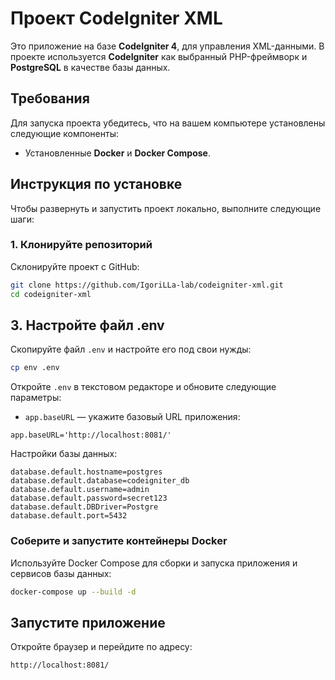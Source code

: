 # Проект CodeIgniter XML

Это приложение на базе **CodeIgniter 4**, для управления XML-данными. В проекте используется **CodeIgniter** как выбранный PHP-фреймворк и **PostgreSQL** в качестве базы данных.

## Требования

Для запуска проекта убедитесь, что на вашем компьютере установлены следующие компоненты:

- Установленные **Docker** и **Docker Compose**.

## Инструкция по установке

Чтобы развернуть и запустить проект локально, выполните следующие шаги:

### 1. Клонируйте репозиторий

Склонируйте проект с GitHub:

```bash
git clone https://github.com/IgoriLLa-lab/codeigniter-xml.git
cd codeigniter-xml
```

## 3. Настройте файл .env

Скопируйте файл `.env` и настройте его под свои нужды:

```bash
cp env .env
```

Откройте `.env` в текстовом редакторе и обновите следующие параметры:

- `app.baseURL` — укажите базовый URL приложения:

```env
app.baseURL='http://localhost:8081/'
```

Настройки базы данных:

```env
database.default.hostname=postgres
database.default.database=codeigniter_db
database.default.username=admin
database.default.password=secret123
database.default.DBDriver=Postgre
database.default.port=5432
```

### Соберите и запустите контейнеры Docker

Используйте Docker Compose для сборки и запуска приложения и сервисов базы данных:

```bash
docker-compose up --build -d
```

## Запустите приложение

Откройте браузер и перейдите по адресу:
```
http://localhost:8081/
```